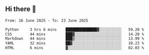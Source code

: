 ## Hi there 👋

<!--
**Bojupi/Bojupi** is a ✨ _special_ ✨ repository because its `README.md` (this file) appears on your GitHub profile.

Here are some ideas to get you started:

- 🔭 I’m currently working on ...
- 🌱 I’m currently learning ...
- 👯 I’m looking to collaborate on ...
- 🤔 I’m looking for help with ...
- 💬 Ask me about ...
- 📫 How to reach me: ...
- 😄 Pronouns: ...
- ⚡ Fun fact: ...
-->

<!--START_SECTION:waka-->

```txt
From: 16 June 2025 - To: 23 June 2025

Python     3 hrs 6 mins    ██████████████▓░░░░░░░░░░   59.20 %
CSS        44 mins         ███▓░░░░░░░░░░░░░░░░░░░░░   14.20 %
Markdown   44 mins         ███▒░░░░░░░░░░░░░░░░░░░░░   13.99 %
YAML       32 mins         ██▓░░░░░░░░░░░░░░░░░░░░░░   10.23 %
HTML       6 mins          ▓░░░░░░░░░░░░░░░░░░░░░░░░   02.03 %
```

<!--END_SECTION:waka-->
